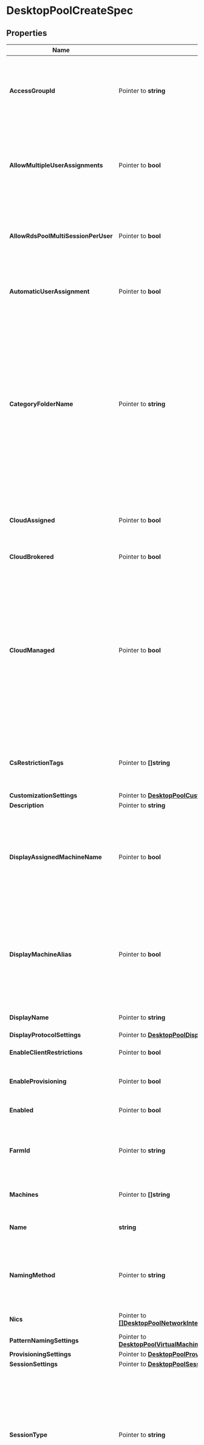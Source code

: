 # DesktopPoolCreateSpec

## Properties

Name | Type | Description | Notes
------------ | ------------- | ------------- | -------------
**AccessGroupId** | Pointer to **string** | Access groups can organize the entities such as desktop pools in the organization. They can also be used for delegated administration. &lt;br&gt; This property is required for all the pools except for RDS desktop pool, which will be inherited from the corresponding Farm. | [optional] 
**AllowMultipleUserAssignments** | Pointer to **bool** | Applicable To: Dedicated manual and automated desktop pools with manual user assignment with default value as false.&lt;br&gt;Whether assignment of multiple users to a single machine is allowed.&lt;br&gt;If this is true then automatic_user_assignment should be false. &lt;br&gt; | [optional] 
**AllowRdsPoolMultiSessionPerUser** | Pointer to **bool** | Applicable To: RDS desktop pools with default value as false.&lt;br&gt;Indicates whether multiple sessions are allowed per user for this pool.For other desktop pools, allow_multiple_sessions_per_user from session_settings will be applicable. &lt;br&gt; | [optional] 
**AutomaticUserAssignment** | Pointer to **bool** | Automatic assignment of a user the first time they access the machine.&lt;br&gt;This property is applicable if user_assignment is set to DEDICATED with default value as true.&lt;br&gt; | [optional] 
**CategoryFolderName** | Pointer to **string** | Name of the category folder in the user&#39;s OS containing a shortcut to the desktop pool.Will be unset if the desktop does not belong to a category.This property defines valid folder names with a max length of 64 characters and up to 4 subdirectory levels.The subdirectories can be specified using a backslash, e.g. (dir1\\dir2\\dir3\\dir4). Folder names can&#39;t start orend with a backslash nor can there be 2 or more backslashes together. Combinations such as(\\dir1, dir1\\dir2\\, dir1\\\\\\dir2, dir1\\\\\\\\\\dir2) are invalid. The windows reserved keywords(CON, PRN, NUL, AUX, COM1 - COM9, LPT1 - LPT9 etc.) are not allowed in subdirectory names. | [optional] 
**CloudAssigned** | Pointer to **bool** | Indicates whether this desktop is assigned to a workspace in Horizon Cloud Services.&lt;br&gt;This can be set to true from cloud session only and only when cloud_managed is set to true.&lt;br&gt;Default value is false. &lt;br&gt; | [optional] 
**CloudBrokered** | Pointer to **bool** | Applicable To: RDS Desktop Pools with default value as false. | [optional] 
**CloudManaged** | Pointer to **bool** | Indicates whether this desktop is managed by Horizon Cloud Services. This can be set to false only when cloud_assigned is set to false.&lt;br&gt;Default value is false. &lt;br&gt;This property cannot be set to true, if any of the conditions are satisfied: &lt;br&gt;user is provided.&lt;br&gt;enabled is false.&lt;br&gt;supported_session_type is not DESKTOP.&lt;br&gt;global_entitlement is set.&lt;br&gt;user_assignment is DEDICATED and automatic_user_assignment is false. &lt;br&gt;Local entitlements are configured. &lt;br&gt;Any of the machines in the pool have users assigned. &lt;br&gt;cs_restriction_tags is not set. &lt;br&gt;Desktop pool type is MANUAL. | [optional] 
**CsRestrictionTags** | Pointer to **[]string** | List of Connection server restriction tags to which the access to the desktop pool is restricted. If this property is not set it indicates that desktop pool can be accessed from any connection server. | [optional] 
**CustomizationSettings** | Pointer to [**DesktopPoolCustomizationSettingsCreateSpec**](DesktopPoolCustomizationSettingsCreateSpec.md) |  | [optional] 
**Description** | Pointer to **string** | Description of the desktop pool. | [optional] 
**DisplayAssignedMachineName** | Pointer to **bool** | Applicable To: Dedicated desktop pools with default value as false.&lt;br&gt;Indicates whether users should see the hostname of the machine assigned to them instead of display_name when they connect using Horizon Client. If no machine is assigned to the user then \&quot;display_name (No machine assigned)\&quot; will be displayed in the client.&lt;br&gt; | [optional] 
**DisplayMachineAlias** | Pointer to **bool** | Applicable To: Dedicated desktop pools with default value as false.&lt;br&gt; If no machine is assigned to the user then \&quot;displayName No machine assigned)\&quot; will be displayed in the Horizon client. If both display_assigned_machine_name and this property is set to true, machine alias of the assigned machine is displayed if the user has machine alias set. Otherwise hostname will be displayed. | [optional] 
**DisplayName** | Pointer to **string** | Display name of the desktop pool. If the display name is left blank, it defaults to name. | [optional] 
**DisplayProtocolSettings** | Pointer to [**DesktopPoolDisplayProtocolSettingsCreateSpec**](DesktopPoolDisplayProtocolSettingsCreateSpec.md) |  | [optional] 
**EnableClientRestrictions** | Pointer to **bool** | Client restrictions to be applied to the desktop pool.&lt;br&gt;Default value is false. | [optional] 
**EnableProvisioning** | Pointer to **bool** | Applicable To: Automated desktop pools with default value as true.&lt;br&gt;Indicates whether provisioning is enabled.&lt;br&gt; | [optional] 
**Enabled** | Pointer to **bool** | Indicates whether the desktop pool is enabled for brokering. Default value is true. | [optional] 
**FarmId** | Pointer to **string** | Applicable To: RDS Desktop pool.&lt;br&gt;Farm is needed to create RDS desktop pool. This is required for RDS desktop pools.This Farm must not already be associated with another RDS desktop. | [optional] 
**Machines** | Pointer to **[]string** | Applicable To: Manual desktop pools. &lt;br&gt;List of machines to add to this desktop pool during creation. | [optional] 
**Name** | **string** | Name of the desktop pool. This property must contain only alphanumerics, underscores and dashes. | 
**NamingMethod** | Pointer to **string** | Applicable To: Automated desktop pool.&lt;br&gt;Naming method for the desktop pool. This is required for Automated desktop pools. * SPECIFIED: List of specified names. All provisioning is done up-front. * PATTERN: Naming pattern. | [optional] 
**Nics** | Pointer to [**[]DesktopPoolNetworkInterfaceCardSettingsCreateSpec**](DesktopPoolNetworkInterfaceCardSettingsCreateSpec.md) | Network interface card settings for machines provisioned for this desktop. | [optional] 
**PatternNamingSettings** | Pointer to [**DesktopPoolVirtualMachinePatternNamingSettingsCreateSpec**](DesktopPoolVirtualMachinePatternNamingSettingsCreateSpec.md) |  | [optional] 
**ProvisioningSettings** | Pointer to [**DesktopPoolProvisioningSettingsCreateSpec**](DesktopPoolProvisioningSettingsCreateSpec.md) |  | [optional] 
**SessionSettings** | Pointer to [**DesktopPoolSessionSettingsCreateSpec**](DesktopPoolSessionSettingsCreateSpec.md) |  | [optional] 
**SessionType** | Pointer to **string** | Applicable To: Managed desktop pools with default value as DESKTOP.&lt;br&gt; Supported session types for this desktop pool. If this property is set to APPLICATION then this desktop pool can be used for application pool creation. This will be useful when the machines in the pool support application remoting. * DESKTOP: Only desktop sessions are supported. * APPLICATION: Only application sessions are supported. * DESKTOP_AND_APPLICATION: Both desktop and application sessions are supported. | [optional] 
**ShortcutLocationsV2** | Pointer to **[]string** | Locations of the category folder in the user&#39;s OS containing a shortcut to the desktop pool. This is required if the category_folder_name is set. | [optional] 
**Source** | Pointer to **string** | Applicable To: Manual and Automated desktop pools.&lt;br&gt;Source of the Machines in this Desktop Pool. This is required for Manual and Automated desktop pools.&lt;br&gt; * INSTANT_CLONE: The Desktop Pool uses instant clone technology for provisioning the machines. Applicable for AUTOMATED type desktop pools. * LINKED_CLONE: The Desktop Pool uses linked clone technology for provisioning the machines. Applicable for AUTOMATED type desktop pools. * VIRTUAL_CENTER: The Desktop Pool uses Virtual Center as source for provisioning the machines. Applicable for AUTOMATED and MANUAL type desktop pools. * RDS: The Desktop Pool is backed by Farm. The Farm used in this Desktop Pool can be of any Source. * UNMANAGED: The Desktop Pool holds the non-vCenter source machines that includes physical computers, blade PCs and non-vCenter servers. Applicable for MANUAL type desktop pools. | [optional] 
**SpecificNamingSettings** | Pointer to [**DesktopPoolVirtualMachineSpecifiedNamingSettingsCreateSpec**](DesktopPoolVirtualMachineSpecifiedNamingSettingsCreateSpec.md) |  | [optional] 
**StopProvisioningOnError** | Pointer to **bool** | Applicable for Automated pools only with default value as true. | [optional] 
**StorageSettings** | Pointer to [**DesktopPoolStorageSettingsCreateSpec**](DesktopPoolStorageSettingsCreateSpec.md) |  | [optional] 
**TransparentPageSharingScope** | Pointer to **string** | Applicable To: Managed Manual and Automated desktop pools with default value as VM.&lt;br&gt;Transparent page sharing scope for this Desktop Pool. * VM: Inter-VM page sharing is not permitted. * DESKTOP_POOL: Inter-VM page sharing among VMs belonging to the same Desktop pool is permitted. * POD: Inter-VM page sharing among VMs belonging to the same Pod is permitted. * GLOBAL: Inter-VM page sharing among all VMs on the same host is permitted. | [optional] 
**Type** | **string** | Type of the Desktop Pool. * AUTOMATED: Automated Desktop Pool. * MANUAL: Manual Desktop Pool. * RDS: RDS Desktop Pool. | 
**UserAssignment** | Pointer to **string** | Applicable To: Automated and Manual Desktop pools. User assignment scheme. This is required for Automated and Manual Desktop Pools.&lt;br&gt; * DEDICATED: With dedicated assignment, a user returns to the same machine at each session. * FLOATING: With floating assignment, a user may return to one of the available machines for the next session. | [optional] 
**VcenterId** | Pointer to **string** | ID of the virtual center server. &lt;br&gt;This is required for all desktop pool except Unmanaged Manual and RDS desktop pool. &lt;br&gt; | [optional] 
**ViewStorageAcceleratorSettings** | Pointer to [**DesktopPoolViewStorageAcceleratorSettingsCreateSpec**](DesktopPoolViewStorageAcceleratorSettingsCreateSpec.md) |  | [optional] 

## Methods

### NewDesktopPoolCreateSpec

`func NewDesktopPoolCreateSpec(name string, type_ string, ) *DesktopPoolCreateSpec`

NewDesktopPoolCreateSpec instantiates a new DesktopPoolCreateSpec object
This constructor will assign default values to properties that have it defined,
and makes sure properties required by API are set, but the set of arguments
will change when the set of required properties is changed

### NewDesktopPoolCreateSpecWithDefaults

`func NewDesktopPoolCreateSpecWithDefaults() *DesktopPoolCreateSpec`

NewDesktopPoolCreateSpecWithDefaults instantiates a new DesktopPoolCreateSpec object
This constructor will only assign default values to properties that have it defined,
but it doesn't guarantee that properties required by API are set

### GetAccessGroupId

`func (o *DesktopPoolCreateSpec) GetAccessGroupId() string`

GetAccessGroupId returns the AccessGroupId field if non-nil, zero value otherwise.

### GetAccessGroupIdOk

`func (o *DesktopPoolCreateSpec) GetAccessGroupIdOk() (*string, bool)`

GetAccessGroupIdOk returns a tuple with the AccessGroupId field if it's non-nil, zero value otherwise
and a boolean to check if the value has been set.

### SetAccessGroupId

`func (o *DesktopPoolCreateSpec) SetAccessGroupId(v string)`

SetAccessGroupId sets AccessGroupId field to given value.

### HasAccessGroupId

`func (o *DesktopPoolCreateSpec) HasAccessGroupId() bool`

HasAccessGroupId returns a boolean if a field has been set.

### GetAllowMultipleUserAssignments

`func (o *DesktopPoolCreateSpec) GetAllowMultipleUserAssignments() bool`

GetAllowMultipleUserAssignments returns the AllowMultipleUserAssignments field if non-nil, zero value otherwise.

### GetAllowMultipleUserAssignmentsOk

`func (o *DesktopPoolCreateSpec) GetAllowMultipleUserAssignmentsOk() (*bool, bool)`

GetAllowMultipleUserAssignmentsOk returns a tuple with the AllowMultipleUserAssignments field if it's non-nil, zero value otherwise
and a boolean to check if the value has been set.

### SetAllowMultipleUserAssignments

`func (o *DesktopPoolCreateSpec) SetAllowMultipleUserAssignments(v bool)`

SetAllowMultipleUserAssignments sets AllowMultipleUserAssignments field to given value.

### HasAllowMultipleUserAssignments

`func (o *DesktopPoolCreateSpec) HasAllowMultipleUserAssignments() bool`

HasAllowMultipleUserAssignments returns a boolean if a field has been set.

### GetAllowRdsPoolMultiSessionPerUser

`func (o *DesktopPoolCreateSpec) GetAllowRdsPoolMultiSessionPerUser() bool`

GetAllowRdsPoolMultiSessionPerUser returns the AllowRdsPoolMultiSessionPerUser field if non-nil, zero value otherwise.

### GetAllowRdsPoolMultiSessionPerUserOk

`func (o *DesktopPoolCreateSpec) GetAllowRdsPoolMultiSessionPerUserOk() (*bool, bool)`

GetAllowRdsPoolMultiSessionPerUserOk returns a tuple with the AllowRdsPoolMultiSessionPerUser field if it's non-nil, zero value otherwise
and a boolean to check if the value has been set.

### SetAllowRdsPoolMultiSessionPerUser

`func (o *DesktopPoolCreateSpec) SetAllowRdsPoolMultiSessionPerUser(v bool)`

SetAllowRdsPoolMultiSessionPerUser sets AllowRdsPoolMultiSessionPerUser field to given value.

### HasAllowRdsPoolMultiSessionPerUser

`func (o *DesktopPoolCreateSpec) HasAllowRdsPoolMultiSessionPerUser() bool`

HasAllowRdsPoolMultiSessionPerUser returns a boolean if a field has been set.

### GetAutomaticUserAssignment

`func (o *DesktopPoolCreateSpec) GetAutomaticUserAssignment() bool`

GetAutomaticUserAssignment returns the AutomaticUserAssignment field if non-nil, zero value otherwise.

### GetAutomaticUserAssignmentOk

`func (o *DesktopPoolCreateSpec) GetAutomaticUserAssignmentOk() (*bool, bool)`

GetAutomaticUserAssignmentOk returns a tuple with the AutomaticUserAssignment field if it's non-nil, zero value otherwise
and a boolean to check if the value has been set.

### SetAutomaticUserAssignment

`func (o *DesktopPoolCreateSpec) SetAutomaticUserAssignment(v bool)`

SetAutomaticUserAssignment sets AutomaticUserAssignment field to given value.

### HasAutomaticUserAssignment

`func (o *DesktopPoolCreateSpec) HasAutomaticUserAssignment() bool`

HasAutomaticUserAssignment returns a boolean if a field has been set.

### GetCategoryFolderName

`func (o *DesktopPoolCreateSpec) GetCategoryFolderName() string`

GetCategoryFolderName returns the CategoryFolderName field if non-nil, zero value otherwise.

### GetCategoryFolderNameOk

`func (o *DesktopPoolCreateSpec) GetCategoryFolderNameOk() (*string, bool)`

GetCategoryFolderNameOk returns a tuple with the CategoryFolderName field if it's non-nil, zero value otherwise
and a boolean to check if the value has been set.

### SetCategoryFolderName

`func (o *DesktopPoolCreateSpec) SetCategoryFolderName(v string)`

SetCategoryFolderName sets CategoryFolderName field to given value.

### HasCategoryFolderName

`func (o *DesktopPoolCreateSpec) HasCategoryFolderName() bool`

HasCategoryFolderName returns a boolean if a field has been set.

### GetCloudAssigned

`func (o *DesktopPoolCreateSpec) GetCloudAssigned() bool`

GetCloudAssigned returns the CloudAssigned field if non-nil, zero value otherwise.

### GetCloudAssignedOk

`func (o *DesktopPoolCreateSpec) GetCloudAssignedOk() (*bool, bool)`

GetCloudAssignedOk returns a tuple with the CloudAssigned field if it's non-nil, zero value otherwise
and a boolean to check if the value has been set.

### SetCloudAssigned

`func (o *DesktopPoolCreateSpec) SetCloudAssigned(v bool)`

SetCloudAssigned sets CloudAssigned field to given value.

### HasCloudAssigned

`func (o *DesktopPoolCreateSpec) HasCloudAssigned() bool`

HasCloudAssigned returns a boolean if a field has been set.

### GetCloudBrokered

`func (o *DesktopPoolCreateSpec) GetCloudBrokered() bool`

GetCloudBrokered returns the CloudBrokered field if non-nil, zero value otherwise.

### GetCloudBrokeredOk

`func (o *DesktopPoolCreateSpec) GetCloudBrokeredOk() (*bool, bool)`

GetCloudBrokeredOk returns a tuple with the CloudBrokered field if it's non-nil, zero value otherwise
and a boolean to check if the value has been set.

### SetCloudBrokered

`func (o *DesktopPoolCreateSpec) SetCloudBrokered(v bool)`

SetCloudBrokered sets CloudBrokered field to given value.

### HasCloudBrokered

`func (o *DesktopPoolCreateSpec) HasCloudBrokered() bool`

HasCloudBrokered returns a boolean if a field has been set.

### GetCloudManaged

`func (o *DesktopPoolCreateSpec) GetCloudManaged() bool`

GetCloudManaged returns the CloudManaged field if non-nil, zero value otherwise.

### GetCloudManagedOk

`func (o *DesktopPoolCreateSpec) GetCloudManagedOk() (*bool, bool)`

GetCloudManagedOk returns a tuple with the CloudManaged field if it's non-nil, zero value otherwise
and a boolean to check if the value has been set.

### SetCloudManaged

`func (o *DesktopPoolCreateSpec) SetCloudManaged(v bool)`

SetCloudManaged sets CloudManaged field to given value.

### HasCloudManaged

`func (o *DesktopPoolCreateSpec) HasCloudManaged() bool`

HasCloudManaged returns a boolean if a field has been set.

### GetCsRestrictionTags

`func (o *DesktopPoolCreateSpec) GetCsRestrictionTags() []string`

GetCsRestrictionTags returns the CsRestrictionTags field if non-nil, zero value otherwise.

### GetCsRestrictionTagsOk

`func (o *DesktopPoolCreateSpec) GetCsRestrictionTagsOk() (*[]string, bool)`

GetCsRestrictionTagsOk returns a tuple with the CsRestrictionTags field if it's non-nil, zero value otherwise
and a boolean to check if the value has been set.

### SetCsRestrictionTags

`func (o *DesktopPoolCreateSpec) SetCsRestrictionTags(v []string)`

SetCsRestrictionTags sets CsRestrictionTags field to given value.

### HasCsRestrictionTags

`func (o *DesktopPoolCreateSpec) HasCsRestrictionTags() bool`

HasCsRestrictionTags returns a boolean if a field has been set.

### GetCustomizationSettings

`func (o *DesktopPoolCreateSpec) GetCustomizationSettings() DesktopPoolCustomizationSettingsCreateSpec`

GetCustomizationSettings returns the CustomizationSettings field if non-nil, zero value otherwise.

### GetCustomizationSettingsOk

`func (o *DesktopPoolCreateSpec) GetCustomizationSettingsOk() (*DesktopPoolCustomizationSettingsCreateSpec, bool)`

GetCustomizationSettingsOk returns a tuple with the CustomizationSettings field if it's non-nil, zero value otherwise
and a boolean to check if the value has been set.

### SetCustomizationSettings

`func (o *DesktopPoolCreateSpec) SetCustomizationSettings(v DesktopPoolCustomizationSettingsCreateSpec)`

SetCustomizationSettings sets CustomizationSettings field to given value.

### HasCustomizationSettings

`func (o *DesktopPoolCreateSpec) HasCustomizationSettings() bool`

HasCustomizationSettings returns a boolean if a field has been set.

### GetDescription

`func (o *DesktopPoolCreateSpec) GetDescription() string`

GetDescription returns the Description field if non-nil, zero value otherwise.

### GetDescriptionOk

`func (o *DesktopPoolCreateSpec) GetDescriptionOk() (*string, bool)`

GetDescriptionOk returns a tuple with the Description field if it's non-nil, zero value otherwise
and a boolean to check if the value has been set.

### SetDescription

`func (o *DesktopPoolCreateSpec) SetDescription(v string)`

SetDescription sets Description field to given value.

### HasDescription

`func (o *DesktopPoolCreateSpec) HasDescription() bool`

HasDescription returns a boolean if a field has been set.

### GetDisplayAssignedMachineName

`func (o *DesktopPoolCreateSpec) GetDisplayAssignedMachineName() bool`

GetDisplayAssignedMachineName returns the DisplayAssignedMachineName field if non-nil, zero value otherwise.

### GetDisplayAssignedMachineNameOk

`func (o *DesktopPoolCreateSpec) GetDisplayAssignedMachineNameOk() (*bool, bool)`

GetDisplayAssignedMachineNameOk returns a tuple with the DisplayAssignedMachineName field if it's non-nil, zero value otherwise
and a boolean to check if the value has been set.

### SetDisplayAssignedMachineName

`func (o *DesktopPoolCreateSpec) SetDisplayAssignedMachineName(v bool)`

SetDisplayAssignedMachineName sets DisplayAssignedMachineName field to given value.

### HasDisplayAssignedMachineName

`func (o *DesktopPoolCreateSpec) HasDisplayAssignedMachineName() bool`

HasDisplayAssignedMachineName returns a boolean if a field has been set.

### GetDisplayMachineAlias

`func (o *DesktopPoolCreateSpec) GetDisplayMachineAlias() bool`

GetDisplayMachineAlias returns the DisplayMachineAlias field if non-nil, zero value otherwise.

### GetDisplayMachineAliasOk

`func (o *DesktopPoolCreateSpec) GetDisplayMachineAliasOk() (*bool, bool)`

GetDisplayMachineAliasOk returns a tuple with the DisplayMachineAlias field if it's non-nil, zero value otherwise
and a boolean to check if the value has been set.

### SetDisplayMachineAlias

`func (o *DesktopPoolCreateSpec) SetDisplayMachineAlias(v bool)`

SetDisplayMachineAlias sets DisplayMachineAlias field to given value.

### HasDisplayMachineAlias

`func (o *DesktopPoolCreateSpec) HasDisplayMachineAlias() bool`

HasDisplayMachineAlias returns a boolean if a field has been set.

### GetDisplayName

`func (o *DesktopPoolCreateSpec) GetDisplayName() string`

GetDisplayName returns the DisplayName field if non-nil, zero value otherwise.

### GetDisplayNameOk

`func (o *DesktopPoolCreateSpec) GetDisplayNameOk() (*string, bool)`

GetDisplayNameOk returns a tuple with the DisplayName field if it's non-nil, zero value otherwise
and a boolean to check if the value has been set.

### SetDisplayName

`func (o *DesktopPoolCreateSpec) SetDisplayName(v string)`

SetDisplayName sets DisplayName field to given value.

### HasDisplayName

`func (o *DesktopPoolCreateSpec) HasDisplayName() bool`

HasDisplayName returns a boolean if a field has been set.

### GetDisplayProtocolSettings

`func (o *DesktopPoolCreateSpec) GetDisplayProtocolSettings() DesktopPoolDisplayProtocolSettingsCreateSpec`

GetDisplayProtocolSettings returns the DisplayProtocolSettings field if non-nil, zero value otherwise.

### GetDisplayProtocolSettingsOk

`func (o *DesktopPoolCreateSpec) GetDisplayProtocolSettingsOk() (*DesktopPoolDisplayProtocolSettingsCreateSpec, bool)`

GetDisplayProtocolSettingsOk returns a tuple with the DisplayProtocolSettings field if it's non-nil, zero value otherwise
and a boolean to check if the value has been set.

### SetDisplayProtocolSettings

`func (o *DesktopPoolCreateSpec) SetDisplayProtocolSettings(v DesktopPoolDisplayProtocolSettingsCreateSpec)`

SetDisplayProtocolSettings sets DisplayProtocolSettings field to given value.

### HasDisplayProtocolSettings

`func (o *DesktopPoolCreateSpec) HasDisplayProtocolSettings() bool`

HasDisplayProtocolSettings returns a boolean if a field has been set.

### GetEnableClientRestrictions

`func (o *DesktopPoolCreateSpec) GetEnableClientRestrictions() bool`

GetEnableClientRestrictions returns the EnableClientRestrictions field if non-nil, zero value otherwise.

### GetEnableClientRestrictionsOk

`func (o *DesktopPoolCreateSpec) GetEnableClientRestrictionsOk() (*bool, bool)`

GetEnableClientRestrictionsOk returns a tuple with the EnableClientRestrictions field if it's non-nil, zero value otherwise
and a boolean to check if the value has been set.

### SetEnableClientRestrictions

`func (o *DesktopPoolCreateSpec) SetEnableClientRestrictions(v bool)`

SetEnableClientRestrictions sets EnableClientRestrictions field to given value.

### HasEnableClientRestrictions

`func (o *DesktopPoolCreateSpec) HasEnableClientRestrictions() bool`

HasEnableClientRestrictions returns a boolean if a field has been set.

### GetEnableProvisioning

`func (o *DesktopPoolCreateSpec) GetEnableProvisioning() bool`

GetEnableProvisioning returns the EnableProvisioning field if non-nil, zero value otherwise.

### GetEnableProvisioningOk

`func (o *DesktopPoolCreateSpec) GetEnableProvisioningOk() (*bool, bool)`

GetEnableProvisioningOk returns a tuple with the EnableProvisioning field if it's non-nil, zero value otherwise
and a boolean to check if the value has been set.

### SetEnableProvisioning

`func (o *DesktopPoolCreateSpec) SetEnableProvisioning(v bool)`

SetEnableProvisioning sets EnableProvisioning field to given value.

### HasEnableProvisioning

`func (o *DesktopPoolCreateSpec) HasEnableProvisioning() bool`

HasEnableProvisioning returns a boolean if a field has been set.

### GetEnabled

`func (o *DesktopPoolCreateSpec) GetEnabled() bool`

GetEnabled returns the Enabled field if non-nil, zero value otherwise.

### GetEnabledOk

`func (o *DesktopPoolCreateSpec) GetEnabledOk() (*bool, bool)`

GetEnabledOk returns a tuple with the Enabled field if it's non-nil, zero value otherwise
and a boolean to check if the value has been set.

### SetEnabled

`func (o *DesktopPoolCreateSpec) SetEnabled(v bool)`

SetEnabled sets Enabled field to given value.

### HasEnabled

`func (o *DesktopPoolCreateSpec) HasEnabled() bool`

HasEnabled returns a boolean if a field has been set.

### GetFarmId

`func (o *DesktopPoolCreateSpec) GetFarmId() string`

GetFarmId returns the FarmId field if non-nil, zero value otherwise.

### GetFarmIdOk

`func (o *DesktopPoolCreateSpec) GetFarmIdOk() (*string, bool)`

GetFarmIdOk returns a tuple with the FarmId field if it's non-nil, zero value otherwise
and a boolean to check if the value has been set.

### SetFarmId

`func (o *DesktopPoolCreateSpec) SetFarmId(v string)`

SetFarmId sets FarmId field to given value.

### HasFarmId

`func (o *DesktopPoolCreateSpec) HasFarmId() bool`

HasFarmId returns a boolean if a field has been set.

### GetMachines

`func (o *DesktopPoolCreateSpec) GetMachines() []string`

GetMachines returns the Machines field if non-nil, zero value otherwise.

### GetMachinesOk

`func (o *DesktopPoolCreateSpec) GetMachinesOk() (*[]string, bool)`

GetMachinesOk returns a tuple with the Machines field if it's non-nil, zero value otherwise
and a boolean to check if the value has been set.

### SetMachines

`func (o *DesktopPoolCreateSpec) SetMachines(v []string)`

SetMachines sets Machines field to given value.

### HasMachines

`func (o *DesktopPoolCreateSpec) HasMachines() bool`

HasMachines returns a boolean if a field has been set.

### GetName

`func (o *DesktopPoolCreateSpec) GetName() string`

GetName returns the Name field if non-nil, zero value otherwise.

### GetNameOk

`func (o *DesktopPoolCreateSpec) GetNameOk() (*string, bool)`

GetNameOk returns a tuple with the Name field if it's non-nil, zero value otherwise
and a boolean to check if the value has been set.

### SetName

`func (o *DesktopPoolCreateSpec) SetName(v string)`

SetName sets Name field to given value.


### GetNamingMethod

`func (o *DesktopPoolCreateSpec) GetNamingMethod() string`

GetNamingMethod returns the NamingMethod field if non-nil, zero value otherwise.

### GetNamingMethodOk

`func (o *DesktopPoolCreateSpec) GetNamingMethodOk() (*string, bool)`

GetNamingMethodOk returns a tuple with the NamingMethod field if it's non-nil, zero value otherwise
and a boolean to check if the value has been set.

### SetNamingMethod

`func (o *DesktopPoolCreateSpec) SetNamingMethod(v string)`

SetNamingMethod sets NamingMethod field to given value.

### HasNamingMethod

`func (o *DesktopPoolCreateSpec) HasNamingMethod() bool`

HasNamingMethod returns a boolean if a field has been set.

### GetNics

`func (o *DesktopPoolCreateSpec) GetNics() []DesktopPoolNetworkInterfaceCardSettingsCreateSpec`

GetNics returns the Nics field if non-nil, zero value otherwise.

### GetNicsOk

`func (o *DesktopPoolCreateSpec) GetNicsOk() (*[]DesktopPoolNetworkInterfaceCardSettingsCreateSpec, bool)`

GetNicsOk returns a tuple with the Nics field if it's non-nil, zero value otherwise
and a boolean to check if the value has been set.

### SetNics

`func (o *DesktopPoolCreateSpec) SetNics(v []DesktopPoolNetworkInterfaceCardSettingsCreateSpec)`

SetNics sets Nics field to given value.

### HasNics

`func (o *DesktopPoolCreateSpec) HasNics() bool`

HasNics returns a boolean if a field has been set.

### GetPatternNamingSettings

`func (o *DesktopPoolCreateSpec) GetPatternNamingSettings() DesktopPoolVirtualMachinePatternNamingSettingsCreateSpec`

GetPatternNamingSettings returns the PatternNamingSettings field if non-nil, zero value otherwise.

### GetPatternNamingSettingsOk

`func (o *DesktopPoolCreateSpec) GetPatternNamingSettingsOk() (*DesktopPoolVirtualMachinePatternNamingSettingsCreateSpec, bool)`

GetPatternNamingSettingsOk returns a tuple with the PatternNamingSettings field if it's non-nil, zero value otherwise
and a boolean to check if the value has been set.

### SetPatternNamingSettings

`func (o *DesktopPoolCreateSpec) SetPatternNamingSettings(v DesktopPoolVirtualMachinePatternNamingSettingsCreateSpec)`

SetPatternNamingSettings sets PatternNamingSettings field to given value.

### HasPatternNamingSettings

`func (o *DesktopPoolCreateSpec) HasPatternNamingSettings() bool`

HasPatternNamingSettings returns a boolean if a field has been set.

### GetProvisioningSettings

`func (o *DesktopPoolCreateSpec) GetProvisioningSettings() DesktopPoolProvisioningSettingsCreateSpec`

GetProvisioningSettings returns the ProvisioningSettings field if non-nil, zero value otherwise.

### GetProvisioningSettingsOk

`func (o *DesktopPoolCreateSpec) GetProvisioningSettingsOk() (*DesktopPoolProvisioningSettingsCreateSpec, bool)`

GetProvisioningSettingsOk returns a tuple with the ProvisioningSettings field if it's non-nil, zero value otherwise
and a boolean to check if the value has been set.

### SetProvisioningSettings

`func (o *DesktopPoolCreateSpec) SetProvisioningSettings(v DesktopPoolProvisioningSettingsCreateSpec)`

SetProvisioningSettings sets ProvisioningSettings field to given value.

### HasProvisioningSettings

`func (o *DesktopPoolCreateSpec) HasProvisioningSettings() bool`

HasProvisioningSettings returns a boolean if a field has been set.

### GetSessionSettings

`func (o *DesktopPoolCreateSpec) GetSessionSettings() DesktopPoolSessionSettingsCreateSpec`

GetSessionSettings returns the SessionSettings field if non-nil, zero value otherwise.

### GetSessionSettingsOk

`func (o *DesktopPoolCreateSpec) GetSessionSettingsOk() (*DesktopPoolSessionSettingsCreateSpec, bool)`

GetSessionSettingsOk returns a tuple with the SessionSettings field if it's non-nil, zero value otherwise
and a boolean to check if the value has been set.

### SetSessionSettings

`func (o *DesktopPoolCreateSpec) SetSessionSettings(v DesktopPoolSessionSettingsCreateSpec)`

SetSessionSettings sets SessionSettings field to given value.

### HasSessionSettings

`func (o *DesktopPoolCreateSpec) HasSessionSettings() bool`

HasSessionSettings returns a boolean if a field has been set.

### GetSessionType

`func (o *DesktopPoolCreateSpec) GetSessionType() string`

GetSessionType returns the SessionType field if non-nil, zero value otherwise.

### GetSessionTypeOk

`func (o *DesktopPoolCreateSpec) GetSessionTypeOk() (*string, bool)`

GetSessionTypeOk returns a tuple with the SessionType field if it's non-nil, zero value otherwise
and a boolean to check if the value has been set.

### SetSessionType

`func (o *DesktopPoolCreateSpec) SetSessionType(v string)`

SetSessionType sets SessionType field to given value.

### HasSessionType

`func (o *DesktopPoolCreateSpec) HasSessionType() bool`

HasSessionType returns a boolean if a field has been set.

### GetShortcutLocationsV2

`func (o *DesktopPoolCreateSpec) GetShortcutLocationsV2() []string`

GetShortcutLocationsV2 returns the ShortcutLocationsV2 field if non-nil, zero value otherwise.

### GetShortcutLocationsV2Ok

`func (o *DesktopPoolCreateSpec) GetShortcutLocationsV2Ok() (*[]string, bool)`

GetShortcutLocationsV2Ok returns a tuple with the ShortcutLocationsV2 field if it's non-nil, zero value otherwise
and a boolean to check if the value has been set.

### SetShortcutLocationsV2

`func (o *DesktopPoolCreateSpec) SetShortcutLocationsV2(v []string)`

SetShortcutLocationsV2 sets ShortcutLocationsV2 field to given value.

### HasShortcutLocationsV2

`func (o *DesktopPoolCreateSpec) HasShortcutLocationsV2() bool`

HasShortcutLocationsV2 returns a boolean if a field has been set.

### GetSource

`func (o *DesktopPoolCreateSpec) GetSource() string`

GetSource returns the Source field if non-nil, zero value otherwise.

### GetSourceOk

`func (o *DesktopPoolCreateSpec) GetSourceOk() (*string, bool)`

GetSourceOk returns a tuple with the Source field if it's non-nil, zero value otherwise
and a boolean to check if the value has been set.

### SetSource

`func (o *DesktopPoolCreateSpec) SetSource(v string)`

SetSource sets Source field to given value.

### HasSource

`func (o *DesktopPoolCreateSpec) HasSource() bool`

HasSource returns a boolean if a field has been set.

### GetSpecificNamingSettings

`func (o *DesktopPoolCreateSpec) GetSpecificNamingSettings() DesktopPoolVirtualMachineSpecifiedNamingSettingsCreateSpec`

GetSpecificNamingSettings returns the SpecificNamingSettings field if non-nil, zero value otherwise.

### GetSpecificNamingSettingsOk

`func (o *DesktopPoolCreateSpec) GetSpecificNamingSettingsOk() (*DesktopPoolVirtualMachineSpecifiedNamingSettingsCreateSpec, bool)`

GetSpecificNamingSettingsOk returns a tuple with the SpecificNamingSettings field if it's non-nil, zero value otherwise
and a boolean to check if the value has been set.

### SetSpecificNamingSettings

`func (o *DesktopPoolCreateSpec) SetSpecificNamingSettings(v DesktopPoolVirtualMachineSpecifiedNamingSettingsCreateSpec)`

SetSpecificNamingSettings sets SpecificNamingSettings field to given value.

### HasSpecificNamingSettings

`func (o *DesktopPoolCreateSpec) HasSpecificNamingSettings() bool`

HasSpecificNamingSettings returns a boolean if a field has been set.

### GetStopProvisioningOnError

`func (o *DesktopPoolCreateSpec) GetStopProvisioningOnError() bool`

GetStopProvisioningOnError returns the StopProvisioningOnError field if non-nil, zero value otherwise.

### GetStopProvisioningOnErrorOk

`func (o *DesktopPoolCreateSpec) GetStopProvisioningOnErrorOk() (*bool, bool)`

GetStopProvisioningOnErrorOk returns a tuple with the StopProvisioningOnError field if it's non-nil, zero value otherwise
and a boolean to check if the value has been set.

### SetStopProvisioningOnError

`func (o *DesktopPoolCreateSpec) SetStopProvisioningOnError(v bool)`

SetStopProvisioningOnError sets StopProvisioningOnError field to given value.

### HasStopProvisioningOnError

`func (o *DesktopPoolCreateSpec) HasStopProvisioningOnError() bool`

HasStopProvisioningOnError returns a boolean if a field has been set.

### GetStorageSettings

`func (o *DesktopPoolCreateSpec) GetStorageSettings() DesktopPoolStorageSettingsCreateSpec`

GetStorageSettings returns the StorageSettings field if non-nil, zero value otherwise.

### GetStorageSettingsOk

`func (o *DesktopPoolCreateSpec) GetStorageSettingsOk() (*DesktopPoolStorageSettingsCreateSpec, bool)`

GetStorageSettingsOk returns a tuple with the StorageSettings field if it's non-nil, zero value otherwise
and a boolean to check if the value has been set.

### SetStorageSettings

`func (o *DesktopPoolCreateSpec) SetStorageSettings(v DesktopPoolStorageSettingsCreateSpec)`

SetStorageSettings sets StorageSettings field to given value.

### HasStorageSettings

`func (o *DesktopPoolCreateSpec) HasStorageSettings() bool`

HasStorageSettings returns a boolean if a field has been set.

### GetTransparentPageSharingScope

`func (o *DesktopPoolCreateSpec) GetTransparentPageSharingScope() string`

GetTransparentPageSharingScope returns the TransparentPageSharingScope field if non-nil, zero value otherwise.

### GetTransparentPageSharingScopeOk

`func (o *DesktopPoolCreateSpec) GetTransparentPageSharingScopeOk() (*string, bool)`

GetTransparentPageSharingScopeOk returns a tuple with the TransparentPageSharingScope field if it's non-nil, zero value otherwise
and a boolean to check if the value has been set.

### SetTransparentPageSharingScope

`func (o *DesktopPoolCreateSpec) SetTransparentPageSharingScope(v string)`

SetTransparentPageSharingScope sets TransparentPageSharingScope field to given value.

### HasTransparentPageSharingScope

`func (o *DesktopPoolCreateSpec) HasTransparentPageSharingScope() bool`

HasTransparentPageSharingScope returns a boolean if a field has been set.

### GetType

`func (o *DesktopPoolCreateSpec) GetType() string`

GetType returns the Type field if non-nil, zero value otherwise.

### GetTypeOk

`func (o *DesktopPoolCreateSpec) GetTypeOk() (*string, bool)`

GetTypeOk returns a tuple with the Type field if it's non-nil, zero value otherwise
and a boolean to check if the value has been set.

### SetType

`func (o *DesktopPoolCreateSpec) SetType(v string)`

SetType sets Type field to given value.


### GetUserAssignment

`func (o *DesktopPoolCreateSpec) GetUserAssignment() string`

GetUserAssignment returns the UserAssignment field if non-nil, zero value otherwise.

### GetUserAssignmentOk

`func (o *DesktopPoolCreateSpec) GetUserAssignmentOk() (*string, bool)`

GetUserAssignmentOk returns a tuple with the UserAssignment field if it's non-nil, zero value otherwise
and a boolean to check if the value has been set.

### SetUserAssignment

`func (o *DesktopPoolCreateSpec) SetUserAssignment(v string)`

SetUserAssignment sets UserAssignment field to given value.

### HasUserAssignment

`func (o *DesktopPoolCreateSpec) HasUserAssignment() bool`

HasUserAssignment returns a boolean if a field has been set.

### GetVcenterId

`func (o *DesktopPoolCreateSpec) GetVcenterId() string`

GetVcenterId returns the VcenterId field if non-nil, zero value otherwise.

### GetVcenterIdOk

`func (o *DesktopPoolCreateSpec) GetVcenterIdOk() (*string, bool)`

GetVcenterIdOk returns a tuple with the VcenterId field if it's non-nil, zero value otherwise
and a boolean to check if the value has been set.

### SetVcenterId

`func (o *DesktopPoolCreateSpec) SetVcenterId(v string)`

SetVcenterId sets VcenterId field to given value.

### HasVcenterId

`func (o *DesktopPoolCreateSpec) HasVcenterId() bool`

HasVcenterId returns a boolean if a field has been set.

### GetViewStorageAcceleratorSettings

`func (o *DesktopPoolCreateSpec) GetViewStorageAcceleratorSettings() DesktopPoolViewStorageAcceleratorSettingsCreateSpec`

GetViewStorageAcceleratorSettings returns the ViewStorageAcceleratorSettings field if non-nil, zero value otherwise.

### GetViewStorageAcceleratorSettingsOk

`func (o *DesktopPoolCreateSpec) GetViewStorageAcceleratorSettingsOk() (*DesktopPoolViewStorageAcceleratorSettingsCreateSpec, bool)`

GetViewStorageAcceleratorSettingsOk returns a tuple with the ViewStorageAcceleratorSettings field if it's non-nil, zero value otherwise
and a boolean to check if the value has been set.

### SetViewStorageAcceleratorSettings

`func (o *DesktopPoolCreateSpec) SetViewStorageAcceleratorSettings(v DesktopPoolViewStorageAcceleratorSettingsCreateSpec)`

SetViewStorageAcceleratorSettings sets ViewStorageAcceleratorSettings field to given value.

### HasViewStorageAcceleratorSettings

`func (o *DesktopPoolCreateSpec) HasViewStorageAcceleratorSettings() bool`

HasViewStorageAcceleratorSettings returns a boolean if a field has been set.


[[Back to Model list]](../README.md#documentation-for-models) [[Back to API list]](../README.md#documentation-for-api-endpoints) [[Back to README]](../README.md)


